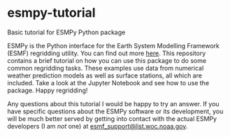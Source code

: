 # esmpy-tutorial
Basic tutorial for ESMPy Python package

ESMPy is the Python interface for the Earth System Modelling Framework (ESMF) regridding utility. You can find out more [here](https://www.earthsystemcog.org/projects/esmpy/). This repository contains a brief tutorial on how you can use this package to do some common regridding tasks. These examples use data from numerical weather prediction models as well as surface stations, all which are included. Take a look at the Jupyter Notebook and see how to use the package. Happy regridding!

Any questions about this tutorial I would be happy to try an answer. If you have specific questions about the ESMPy software or its development, you will be much better served by getting into contact with the actual ESMPy developers (I am _not_ one) at [esmf_support@list.woc.noaa.gov](mailto:esmf_support@list.woc.noaa.gov).
